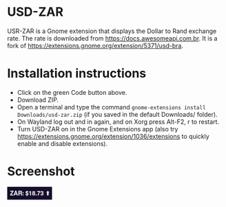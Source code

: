 # USD-ZAR

USR-ZAR is a Gnome extension that displays the Dollar to Rand exchange rate. The rate is downloaded from https://docs.awesomeapi.com.br. It is a fork of https://extensions.gnome.org/extension/5371/usd-bra.

# Installation instructions
* Click on the green Code button above.
* Download ZIP.
* Open a terminal and type the command ```gnome-extensions install Downloads/usd-zar.zip``` (if you saved in the default Downloads/ folder).
* On Wayland log out and in again, and on Xorg press Alt-F2, r<enter> to restart.
* Turn USD-ZAR on in the Gnome Extensions app (also try https://extensions.gnome.org/extension/1036/extensions to quickly enable and disable extensions).

# Screenshot

![screenshot](/image/screenshot.png)
